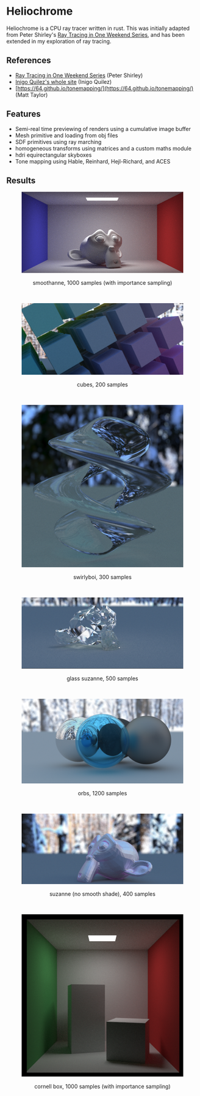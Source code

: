 # Heliochrome
Heliochrome is a CPU ray tracer written in rust. This was initially adapted from Peter Shirley's [Ray Tracing in One Weekend Series](https://raytracing.github.io/), and has been extended in my exploration of ray tracing.

## References
* [Ray Tracing in One Weekend Series](https://raytracing.github.io/) (Peter Shirley)
* [Inigo Quilez's whole site](https://iquilezles.org/) (Inigo Quilez)
* [https://64.github.io/tonemapping/](https://64.github.io/tonemapping/) (Matt Taylor)

## Features
* Semi-real time previewing of renders using a cumulative image buffer
* Mesh primitive and loading from obj files
* SDF primitives using ray marching
* homogeneous transforms using matrices and a custom maths module
* hdri equirectangular skyboxes
* Tone mapping using Hable, Reinhard, Hejl-Richard, and ACES

## Results
<figure>
    <p  align="center">
        <img src="results/smoothanne.png" />
        <figcaption><p align="center">smoothanne, 1000 samples (with importance sampling)</p><figcaption/>
    </p>
</figure>
<br/>
<figure>
    <p  align="center">
        <img src="results/cubes.png" />
        <figcaption><p align="center">cubes, 200 samples</p><figcaption/>
    </p>
</figure>
<br/>
<figure>
    <p  align="center">
        <img src="results/swirlyboi.png" />
        <figcaption><p align="center">swirlyboi, 300 samples</p><figcaption/>
    </p>
</figure>
<br/>
<figure>
    <p  align="center">
        <img src="results/glass_suzanne.png" />
        <figcaption><p align="center">glass suzanne, 500 samples</p><figcaption/>
    </p>
</figure>
<br/>
<figure>
    <p  align="center">
        <img src="results/orbs.png" />
        <figcaption><p align="center">orbs, 1200 samples</p><figcaption/>
    </p>
</figure>
<br/>
<figure>
    <p  align="center">
        <img src="results/suzanne.png" />
        <figcaption><p align="center">suzanne (no smooth shade), 400 samples</p><figcaption/>
    </p>
</figure>
<br/>
<figure>
    <p  align="center">
        <img src="results/box.png" />
        <figcaption><p align="center">cornell box, 1000 samples (with importance sampling)</p><figcaption/>
    </p>
</figure>
<br/>
